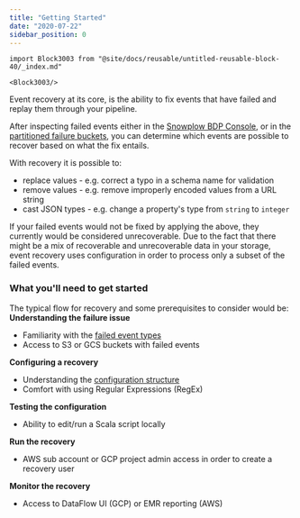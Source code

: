 ```yaml
---
title: "Getting Started"
date: "2020-07-22"
sidebar_position: 0
---
```


```mdx-code-block
import Block3003 from "@site/docs/reusable/untitled-reusable-block-40/_index.md"

<Block3003/>
```

Event recovery at its core, is the ability to fix events that have failed and replay them through your pipeline.

After inspecting failed events either in the [Snowplow BDP Console](/docs/managing-data-quality/failed-events/failed-events-in-the-ui/index.md), or in the [partitioned failure buckets](/docs/managing-data-quality/failed-events/failed-events-in-athena-and-bigquery/index.md), you can determine which events are possible to recover based on what the fix entails.

With recovery it is possible to:

- replace values - e.g. correct a typo in a schema name for validation
- remove values - e.g. remove improperly encoded values from a URL string
- cast JSON types - e.g. change a property's type from `string` to `integer`

If your failed events would not be fixed by applying the above, they currently would be considered unrecoverable. Due to the fact that there might be a mix of recoverable and unrecoverable data in your storage, event recovery uses configuration in order to process only a subset of the failed events.

### What you'll need to get started  

The typical flow for recovery and some prerequisites to consider would be:  
**Understanding the failure issue**

- Familiarity with the [failed event types](/docs/managing-data-quality/failed-events/understanding-failed-events/index.md)
- Access to S3 or GCS buckets with failed events

**Configuring a recovery**

- Understanding the [configuration structure](/docs/managing-data-quality/event-recovery-for-bdp-users/manual-event-recovery-for-snowplow-bdp/configuration/index.md)
- Comfort with using Regular Expressions (RegEx)

**Testing the configuration**

- Ability to edit/run a Scala script locally

**Run the recovery**

- AWS sub account or GCP project admin access in order to create a recovery user

**Monitor the recovery**

- Access to DataFlow UI (GCP) or EMR reporting (AWS)
